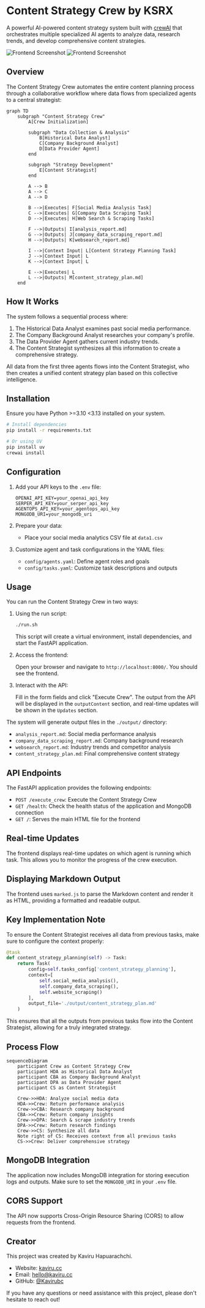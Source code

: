 # Content Strategy Crew by KSRX

A powerful AI-powered content strategy system built with [crewAI](https://crewai.com) that orchestrates multiple specialized AI agents to analyze data, research trends, and develop comprehensive content strategies.

![Frontend Screenshot](Img/img1.png)
![Frontend Screenshot](Img/img3.png)
## Overview

The Content Strategy Crew automates the entire content planning process through a collaborative workflow where data flows from specialized agents to a central strategist:

```mermaid
graph TD
    subgraph "Content Strategy Crew"
        A[Crew Initialization]

        subgraph "Data Collection & Analysis"
            B[Historical Data Analyst]
            C[Company Background Analyst]
            D[Data Provider Agent]
        end

        subgraph "Strategy Development"
            E[Content Strategist]
        end

        A --> B
        A --> C
        A --> D

        B -->|Executes| F[Social Media Analysis Task]
        C -->|Executes| G[Company Data Scraping Task]
        D -->|Executes| H[Web Search & Scraping Tasks]

        F -->|Outputs| I[analysis_report.md]
        G -->|Outputs| J[company_data_scraping_report.md]
        H -->|Outputs| K[websearch_report.md]

        I -->|Context Input| L[Content Strategy Planning Task]
        J -->|Context Input| L
        K -->|Context Input| L

        E -->|Executes| L
        L -->|Outputs| M[content_strategy_plan.md]
    end
```

## How It Works

The system follows a sequential process where:

1.  The Historical Data Analyst examines past social media performance.
2.  The Company Background Analyst researches your company's profile.
3.  The Data Provider Agent gathers current industry trends.
4.  The Content Strategist synthesizes all this information to create a comprehensive strategy.

All data from the first three agents flows into the Content Strategist, who then creates a unified content strategy plan based on this collective intelligence.

## Installation

Ensure you have Python >=3.10 <3.13 installed on your system.

```bash
# Install dependencies
pip install -r requirements.txt

# Or using UV
pip install uv
crewai install
```

## Configuration

1.  Add your API keys to the `.env` file:

    ```
    OPENAI_API_KEY=your_openai_api_key
    SERPER_API_KEY=your_serper_api_key
    AGENTOPS_API_KEY=your_agentops_api_key
    MONGODB_URI=your_mongodb_uri
    ```

2.  Prepare your data:
    -   Place your social media analytics CSV file at `data1.csv`
3.  Customize agent and task configurations in the YAML files:
    -   `config/agents.yaml`: Define agent roles and goals
    -   `config/tasks.yaml`: Customize task descriptions and outputs

## Usage

You can run the Content Strategy Crew in two ways:

1.  Using the run script:

    ```bash
    ./run.sh
    ```

    This script will create a virtual environment, install dependencies, and start the FastAPI application.

2.  Access the frontend:

    Open your browser and navigate to `http://localhost:8000/`. You should see the frontend.

3.  Interact with the API:

    Fill in the form fields and click "Execute Crew". The output from the API will be displayed in the `outputContent` section, and real-time updates will be shown in the `Updates` section.

The system will generate output files in the `./output/` directory:

-   `analysis_report.md`: Social media performance analysis
-   `company_data_scraping_report.md`: Company background research
-   `websearch_report.md`: Industry trends and competitor analysis
-   `content_strategy_plan.md`: Final comprehensive content strategy

## API Endpoints

The FastAPI application provides the following endpoints:

-   `POST /execute_crew`: Execute the Content Strategy Crew
-   `GET /health`: Check the health status of the application and MongoDB connection
-   `GET /`: Serves the main HTML file for the frontend

## Real-time Updates

The frontend displays real-time updates on which agent is running which task. This allows you to monitor the progress of the crew execution.

## Displaying Markdown Output

The frontend uses `marked.js` to parse the Markdown content and render it as HTML, providing a formatted and readable output.

## Key Implementation Note

To ensure the Content Strategist receives all data from previous tasks, make sure to configure the context properly:

```python
@task
def content_strategy_planning(self) -> Task:
    return Task(
        config=self.tasks_config['content_strategy_planning'],
        context=[
            self.social_media_analysis(),
            self.company_data_scraping(),
            self.website_scraping()
        ],
        output_file='./output/content_strategy_plan.md'
    )
```

This ensures that all the outputs from previous tasks flow into the Content Strategist, allowing for a truly integrated strategy.

## Process Flow

```mermaid
sequenceDiagram
    participant Crew as Content Strategy Crew
    participant HDA as Historical Data Analyst
    participant CBA as Company Background Analyst
    participant DPA as Data Provider Agent
    participant CS as Content Strategist

    Crew->>HDA: Analyze social media data
    HDA->>Crew: Return performance analysis
    Crew->>CBA: Research company background
    CBA->>Crew: Return company insights
    Crew->>DPA: Search & scrape industry trends
    DPA->>Crew: Return research findings
    Crew->>CS: Synthesize all data
    Note right of CS: Receives context from all previous tasks
    CS->>Crew: Deliver comprehensive strategy
```

## MongoDB Integration

The application now includes MongoDB integration for storing execution logs and outputs. Make sure to set the `MONGODB_URI` in your `.env` file.

## CORS Support

The API now supports Cross-Origin Resource Sharing (CORS) to allow requests from the frontend.

## Creator

This project was created by Kaviru Hapuarachchi.

-   Website: [kaviru.cc](https://kaviru.cc)
-   Email: [hello@kaviru.cc](mailto:hello@kaviru.cc)
-   GitHub: [@Kavirubc](https://github.com/Kavirubc)

If you have any questions or need assistance with this project, please don't hesitate to reach out!